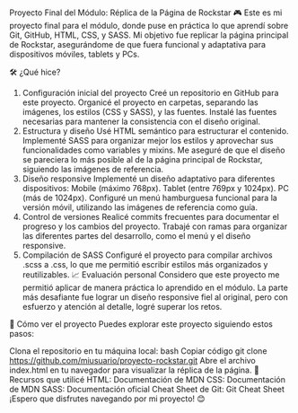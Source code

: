 Proyecto Final del Módulo: Réplica de la Página de Rockstar 🎮
Este es mi proyecto final para el módulo, donde puse en práctica lo que aprendí sobre Git, GitHub, HTML, CSS, y SASS. Mi objetivo fue replicar la página principal de Rockstar, asegurándome de que fuera funcional y adaptativa para dispositivos móviles, tablets y PCs.

🛠️ ¿Qué hice?

1. Configuración inicial del proyecto
   Creé un repositorio en GitHub para este proyecto.
   Organicé el proyecto en carpetas, separando las imágenes, los estilos (CSS y SASS), y las fuentes.
   Instalé las fuentes necesarias para mantener la consistencia con el diseño original.
2. Estructura y diseño
   Usé HTML semántico para estructurar el contenido.
   Implementé SASS para organizar mejor los estilos y aprovechar sus funcionalidades como variables y mixins.
   Me aseguré de que el diseño se pareciera lo más posible al de la página principal de Rockstar, siguiendo las imágenes de referencia.
3. Diseño responsive
   Implementé un diseño adaptativo para diferentes dispositivos:
   Mobile (máximo 768px).
   Tablet (entre 769px y 1024px).
   PC (más de 1024px).
   Configuré un menú hamburguesa funcional para la versión móvil, utilizando las imágenes de referencia como guía.
4. Control de versiones
   Realicé commits frecuentes para documentar el progreso y los cambios del proyecto.
   Trabajé con ramas para organizar las diferentes partes del desarrollo, como el menú y el diseño responsive.
5. Compilación de SASS
   Configuré el proyecto para compilar archivos .scss a .css, lo que me permitió escribir estilos más organizados y reutilizables.
   📈 Evaluación personal
   Considero que este proyecto me permitió aplicar de manera práctica lo aprendido en el módulo. La parte más desafiante fue lograr un diseño responsive fiel al original, pero con esfuerzo y atención al detalle, logré superar los retos.

🚀 Cómo ver el proyecto
Puedes explorar este proyecto siguiendo estos pasos:

Clona el repositorio en tu máquina local:
bash
Copiar código
git clone https://github.com/miusuario/proyecto-rockstar.git
Abre el archivo index.html en tu navegador para visualizar la réplica de la página.
🔗 Recursos que utilicé
HTML: Documentación de MDN
CSS: Documentación de MDN
SASS: Documentación oficial
Cheat Sheet de Git: Git Cheat Sheet
¡Espero que disfrutes navegando por mi proyecto! 😊
